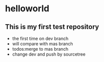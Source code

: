 # helloworld
## This is my first test repository
- the first time on dev branch
- will compare with mas branch
- todos:merge to mas branch
- change dev and push by sourcetree

